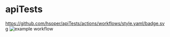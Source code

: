 # apiTests
https://github.com/hsoper/apiTests/actions/workflows/style.yaml/badge.svg
![example workflow](https://github.com/hsoper/apiTests/actions/workflows/style.yaml/badge.svg)
